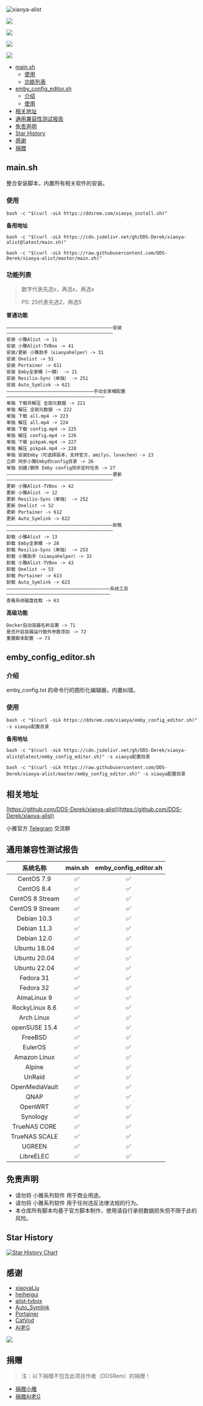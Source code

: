 ![xiaoya-alist](https://socialify.git.ci/DDS-Derek/xiaoya-alist/image?description=1&font=KoHo&forks=1&issues=1&logo=https%3A%2F%2Fraw.githubusercontent.com%2FDDS-Derek%2Fxiaoya-alist%2Fmaster%2Fassets%2Flogo.jpg&name=1&owner=1&pattern=Signal&pulls=1&stargazers=1&theme=Auto)

![](https://raw.githubusercontent.com/DDS-Derek/xiaoya-alist/master/assets/image.png)

![](https://raw.githubusercontent.com/DDS-Derek/xiaoya-alist/master/assets/image-1.png)

![](https://raw.githubusercontent.com/DDS-Derek/xiaoya-alist/master/assets/image-2.png)

![](https://count.getloli.com/get/@DDS-Derek.xiaoya-alist.readme?theme=rule34)

- [main.sh](#mainsh)
  - [使用](#使用)
  - [功能列表](#功能列表)
- [emby\_config\_editor.sh](#emby_config_editorsh)
  - [介绍](#介绍)
  - [使用](#使用-1)
- [相关地址](#相关地址)
- [通用兼容性测试报告](#通用兼容性测试报告)
- [免责声明](#免责声明)
- [Star History](#star-history)
- [感谢](#感谢)
- [捐赠](#捐赠)

## main.sh

整合安装脚本，内置所有相关软件的安装。

### 使用

```shell
bash -c "$(curl -sLk https://ddsrem.com/xiaoya_install.sh)"
```

**备用地址**

```shell
bash -c "$(curl -sLk https://cdn.jsdelivr.net/gh/DDS-Derek/xiaoya-alist@latest/main.sh)"
```

```shell
bash -c "$(curl -sLk https://raw.githubusercontent.com/DDS-Derek/xiaoya-alist/master/main.sh)"
```

### 功能列表

> 数字代表先选x，再选x，再选x
> 
> PS: 25代表先选2，再选5

**普通功能**

```shell
———————————————————————————————————————安装———————————————————————————————————————
安装 小雅Alist -> 11
安装 小雅Alist-TVBox -> 41
安装/更新 小雅助手（xiaoyahelper）-> 31
安装 Onelist -> 51
安装 Portainer -> 611
安装 Emby全家桶（一键） -> 21
安装 Resilio-Sync（单独） -> 251
安装 Auto_Symlink -> 621
————————————————————————————————手动全家桶配置————————————————————————————————————
单独 下载并解压 全部元数据 -> 221
单独 解压 全部元数据 -> 222
单独 下载 all.mp4 -> 223
单独 解压 all.mp4 -> 224
单独 下载 config.mp4 -> 225
单独 解压 config.mp4 -> 226
单独 下载 pikpak.mp4 -> 227
单独 解压 pikpak.mp4 -> 228
单独 安装Emby（可选择版本，支持官方，amilys，lovechen）-> 23
立即 同步小雅Emby的config目录 -> 26
单独 创建/删除 Emby config同步定时任务 -> 27
———————————————————————————————————————更新———————————————————————————————————————
更新 小雅Alist-TVBox -> 42
更新 小雅Alist -> 12
更新 Resilio-Sync（单独） -> 252
更新 Onelist -> 52
更新 Portainer -> 612
更新 Auto_Symlink -> 622
———————————————————————————————————————卸载———————————————————————————————————————
卸载 小雅Alist -> 13
卸载 Emby全家桶 -> 28
卸载 Resilio-Sync（单独） -> 253
卸载 小雅助手（xiaoyahelper）-> 32
卸载 小雅Alist-TVBox -> 43
卸载 Onelist -> 53
卸载 Portainer -> 613
卸载 Auto_Symlink -> 623
——————————————————————————————————————系统工具——————————————————————————————————————
查看系统磁盘挂载 -> 63
```

**高级功能**

```shell
Docker启动容器名称设置 -> 71
是否开启容器运行额外参数添加 -> 72
重置脚本配置 -> 73
```

## emby_config_editor.sh

### 介绍

emby_config.txt 的命令行的图形化编辑器，内置纠错。

### 使用

```shell
bash -c "$(curl -sLk https://ddsrem.com/xiaoya/emby_config_editor.sh)" -s xiaoya配置目录
```

**备用地址**

```shell
bash -c "$(curl -sLk https://cdn.jsdelivr.net/gh/DDS-Derek/xiaoya-alist@latest/emby_config_editor.sh)" -s xiaoya配置目录
```

```shell
bash -c "$(curl -sLk https://raw.githubusercontent.com/DDS-Derek/xiaoya-alist/master/emby_config_editor.sh)" -s xiaoya配置目录
```

## 相关地址

[https://github.com/DDS-Derek/xiaoya-alist](https://github.com/DDS-Derek/xiaoya-alist)

小雅官方 [Telegram](https://t.me/xiaoyaliu00) 交流群

## 通用兼容性测试报告

|    系统名称     | main.sh | emby_config_editor.sh |
| :-------------: | :-----: | :-------------------: |
|   CentOS 7.9    |    ✅    |           ✅           |
|   CentOS 8.4    |    ✅    |           ✅           |
| CentOS 8 Stream |    ✅    |           ✅           |
| CentOS 9 Stream |    ✅    |           ✅           |
|   Debian 10.3   |    ✅    |           ✅           |
|   Debian 11.3   |    ✅    |           ✅           |
|   Debian 12.0   |    ✅    |           ✅           |
|  Ubuntu 18.04   |    ✅    |           ✅           |
|  Ubuntu 20.04   |    ✅    |           ✅           |
|  Ubuntu 22.04   |    ✅    |           ✅           |
|    Fedora 31    |    ✅    |           ✅           |
|    Fedora 32    |    ✅    |           ✅           |
|   AlmaLinux 9   |    ✅    |           ✅           |
| RockyLinux 8.6  |    ✅    |           ✅           |
|   Arch Linux    |    ✅    |           ✅           |
|  openSUSE 15.4  |    ✅    |           ✅           |
|     FreeBSD     |    ✅    |           ✅           |
|     EulerOS     |    ✅    |           ✅           |
|  Amazon Linux   |    ✅    |           ✅           |
|     Alpine      |    ✅    |           ✅           |
|     UnRaid      |    ✅    |           ✅           |
| OpenMediaVault  |    ✅    |           ✅           |
|      QNAP       |    ✅    |           ✅           |
|     OpenWRT     |    ✅    |           ✅           |
|    Synology     |    ✅    |           ✅           |
|  TrueNAS CORE   |    ✅    |           ✅           |
|  TrueNAS SCALE  |    ✅    |           ✅           |
|     UGREEN      |    ✅    |           ✅           |
|   LibreELEC     |    ✅    |           ✅           |

## 免责声明

- 请勿将 小雅系列软件 用于商业用途。
- 请勿将 小雅系列软件 用于任何违反法律法规的行为。
- 本仓库所有脚本均基于官方脚本制作，使用请自行承担数据损失但不限于此的风险。

## Star History

[![Star History Chart](https://api.star-history.com/svg?repos=DDS-Derek/xiaoya-alist&type=Date)](https://star-history.com/#DDS-Derek/xiaoya-alist)

## 感谢

- [xiaoyaLiu](http://alist.xiaoya.pro/)
- [heiheigui](https://xiaoyahelper.zengge99.eu.org/aliyun_clear.sh)
- [alist-tvbox](https://github.com/power721/alist-tvbox)
- [Auto_Symlink](https://github.com/shenxianmq/Auto_Symlink)
- [Portainer](https://github.com/portainer/portainer)
- [CatVod](https://pcoof.com/git/https://github.com/catvod/CatVodOpen)
- [AI老G](https://space.bilibili.com/252166818)

<a href="https://github.com/DDS-Derek/xiaoya-alist/graphs/contributors"><img src="https://contrib.rocks/image?repo=DDS-Derek/xiaoya-alist"></a>

## 捐赠

> 注：以下捐赠不包含此项目作者（DDSRem）的捐赠！

- [捐赠小雅](https://raw.githubusercontent.com/DDS-Derek/xiaoya-alist/master/assets/appreciate-xiaoya.png)
- [捐赠AI老G](https://raw.githubusercontent.com/DDS-Derek/xiaoya-alist/master/assets/appreciate-ailaog.png)